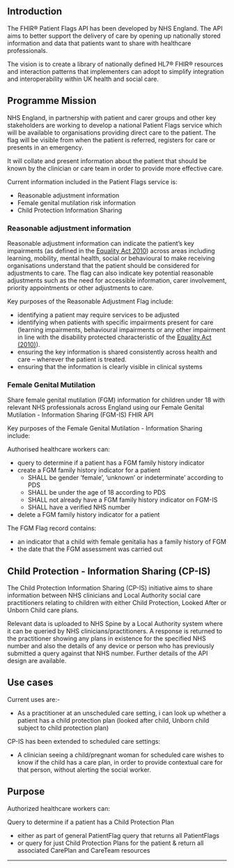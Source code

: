 ## Introduction

The FHIR® Patient Flags API has been developed by NHS England. The API aims to better support the delivery of care by opening up nationally stored information and data that patients want to share with healthcare professionals.

The vision is to create a library of nationally defined HL7® FHIR® resources and interaction patterns that implementers can adopt to simplify integration and interoperability within UK health and social care.

## Programme Mission

NHS England, in partnership with patient and carer groups and other key stakeholders are working to develop a national Patient Flags service which will be available to organisations providing direct care to the patient. The flag will be visible from when the patient is referred, registers for care or presents in an emergency.

<a name="pf-key-purposes"></a>
It will collate and present information about the patient that should be known by the clinician or care team in order to provide more effective care.

Current information included in the Patient Flags service is:

* Reasonable adjustment information
* Female genital mutilation risk information
* Child Protection Information Sharing 

### Reasonable adjustment information
Reasonable adjustment information can indicate the patient’s key impairments (as defined in the [Equality Act 2010](https://www.gov.uk/guidance/equality-act-2010-guidance)) across areas including learning, mobility, mental health, social or behavioural to make receiving organisations understand that the patient should be considered for adjustments to care. The flag can also indicate key potential reasonable adjustments such as the need for accessible information, carer involvement, priority appointments or other adjustments to care.

<a name="ra-key-purposes"></a>
Key purposes of the Reasonable Adjustment Flag include: 

* identifying a patient may require services to be adjusted  
* identifying when patients with specific impairments present for care (learning impairments, behavioural impairments or any other impairment in line with the disability protected characteristic of the [Equality Act (2010)](https://www.gov.uk/guidance/equality-act-2010-guidance)). 
* ensuring the key information is shared consistently across health and care – wherever the patient is treated. 
* ensuring that the information is clearly visible in clinical systems 

### Female Genital Mutilation
Share female genital mutilation (FGM) information for children under 18 with relevant NHS professionals across England using our Female Genital Mutilation - Information Sharing (FGM-IS) FHIR API

<a name="fgm-key-purposes"></a>
Key purposes of the Female Genital Mutilation - Information Sharing include:

Authorised healthcare workers can:

* query to determine if a patient has a FGM family history indicator
* create a FGM family history indicator for a patient
  * SHALL be gender ‘female’, ‘unknown’ or indeterminate’ according to PDS
  * SHALL be under the age of 18 according to PDS
  * SHALL not already have a FGM family history indicator on FGM-IS
  * SHALL have a verified NHS number
* delete a FGM family history indicator for a patient

The FGM Flag record contains:

* an indicator that a child with female genitalia has a family history of FGM
* the date that the FGM assessment was carried out

## Child Protection - Information Sharing (CP-IS)

The Child Protection Information Sharing (CP-IS) initiative aims to share information between NHS clinicians and Local Authority social care practitioners relating to children with either Child Protection, Looked After or Unborn Child care plans.

Relevant data is uploaded to NHS Spine by a Local Authority system where it can be queried by NHS clinicians/practitioners. A response is returned to the practitioner showing any plans in existence for the specified NHS number and also the details of any device or person who has previously submitted a query against that NHS number. Further details of the API design are available.

## Use cases

Current uses are:-

 - As a practitioner at an unscheduled care setting, i can look up whether a patient has a child protection plan (looked after child, Unborn child subject to child protection plan)

 CP-IS has been extended to scheduled care settings:

 - A clinician seeing a child/pregnant woman for scheduled care wishes to know if the child has a care plan, in order to provide contextual care for that person, without alerting the social worker.

## Purpose

Authorized healthcare workers can:

 Query to determine if a patient has a Child Protection Plan
 * either as part of general PatientFlag query that returns all PatientFlags
 * or query for just Child Protection Plans for the patient & return all associated CarePlan and CareTeam resources

---

